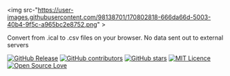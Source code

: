 <img src-"https://user-images.githubusercontent.com/98138701/170802818-666da66d-5003-40b4-9f5c-a965bc2e8752.png" >

Convert from .ical to .csv files on your browser. No data sent out to external servers


[![GitHub Release](https://img.shields.io/github/release/thiagodonferreira/ical-to-csv.svg)](https://github.com/thiagodonferreira/ical-to-csv/releases/latest)
[![GitHub contributors](https://img.shields.io/github/contributors/thiagodonferreira/ical-to-csv.svg)](https://github.com/thiagodonferreira/ical-to-csv/graphs/contributors)
[![GitHub stars](https://img.shields.io/github/stars/thiagodonferreira/ical-to-csv.svg)](https://github.com/thiagodonferreira/ical-to-csv)
[![MIT Licence](https://badges.frapsoft.com/os/mit/mit.svg?v=103)](https://opensource.org/licenses/mit-license.php)
[![Open Source Love](https://badges.frapsoft.com/os/v1/open-source.svg?v=103)](https://github.com/ellerbrock/open-source-badges/)
